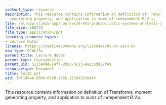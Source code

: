 ```yaml
---
content_type: resource
description: This resource contains information on definition of Transforms, moment
  generating property, and application to sums of independent R.V.s.
file: /ol-ocw-studio-app/courses/6-041-probabilistic-systems-analysis-and-applied-probability-spring-2006/f8f1494603bb67802955111643256af4_lec12.pdf
file_size: 108778
file_type: application/pdf
learning_resource_types:
- Lecture Notes
license: https://creativecommons.org/licenses/by-nc-sa/4.0/
ocw_type: OCWFile
parent_title: Lecture Notes
parent_type: CourseSection
parent_uid: 5115a4d4-14f7-2093-5613-ea130dd27f49
resourcetype: Document
title: lec12.pdf
uid: f8f14946-03bb-6780-2955-111643256af4
---
```

This resource contains information on definition of Transforms, moment generating property, and application to sums of independent R.V.s.